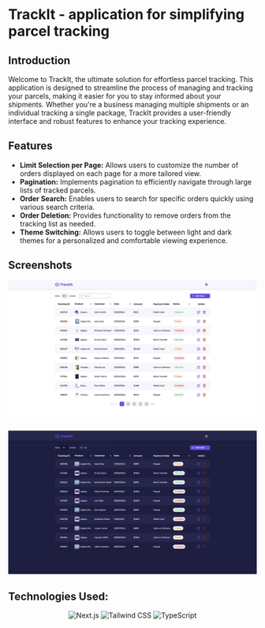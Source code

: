 # TrackIt - application for simplifying parcel tracking

## Introduction

Welcome to TrackIt, the ultimate solution for effortless parcel tracking. This application is
designed to streamline the process of managing and tracking your parcels, making it easier for you
to stay informed about your shipments. Whether you're a business managing multiple shipments or an
individual tracking a single package, TrackIt provides a user-friendly interface and robust features
to enhance your tracking experience.

## Features

- **Limit Selection per Page:** Allows users to customize the number of orders displayed on each
  page for a more tailored view.
- **Pagination:** Implements pagination to efficiently navigate through large lists of tracked
  parcels.
- **Order Search:** Enables users to search for specific orders quickly using various search
  criteria.
- **Order Deletion:** Provides functionality to remove orders from the tracking list as needed.
- **Theme Switching:** Allows users to toggle between light and dark themes for a personalized and
  comfortable viewing experience.

## Screenshots

![Light-theme](./public/light-theme.png)

![Dark-theme](./public/dark-theme.png)

## Technologies Used:

<div align="center">

![Next.js](https://img.shields.io/badge/Next.js-%23000000.svg?style=for-the-badge&logo=next.js&logoColor=%23000000)
![Tailwind CSS](https://img.shields.io/badge/tailwindcss-%2338B2AC.svg?style=for-the-badge&logo=tailwind-css&logoColor=white)
![TypeScript](https://img.shields.io/badge/typescript-%23007ACC.svg?style=for-the-badge&logo=typescript&logoColor=white)

</div>
